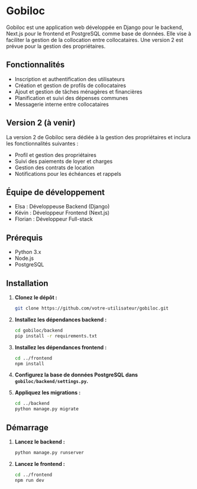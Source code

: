 # Gobiloc

Gobiloc est une application web développée en Django pour le backend, Next.js pour le frontend et PostgreSQL comme base de données. Elle vise à faciliter la gestion de la collocation entre collocataires. Une version 2 est prévue pour la gestion des propriétaires.

## Fonctionnalités

- Inscription et authentification des utilisateurs
- Création et gestion de profils de collocataires
- Ajout et gestion de tâches ménagères et financières
- Planification et suivi des dépenses communes
- Messagerie interne entre collocataires

## Version 2 (à venir)

La version 2 de Gobiloc sera dédiée à la gestion des propriétaires et inclura les fonctionnalités suivantes :

- Profil et gestion des propriétaires
- Suivi des paiements de loyer et charges
- Gestion des contrats de location
- Notifications pour les échéances et rappels

## Équipe de développement

- Elsa : Développeuse Backend (Django)
- Kévin : Développeur Frontend (Next.js)
- Florian : Développeur Full-stack

## Prérequis

- Python 3.x
- Node.js
- PostgreSQL

## Installation

1. **Clonez le dépôt :**

    ```bash
    git clone https://github.com/votre-utilisateur/gobiloc.git
    ```

2. **Installez les dépendances backend :**

    ```bash
    cd gobiloc/backend
    pip install -r requirements.txt
    ```

3. **Installez les dépendances frontend :**

    ```bash
    cd ../frontend
    npm install
    ```

4. **Configurez la base de données PostgreSQL dans `gobiloc/backend/settings.py`.**

5. **Appliquez les migrations :**

    ```bash
    cd ../backend
    python manage.py migrate
    ```

## Démarrage

1. **Lancez le backend :**

    ```bash
    python manage.py runserver
    ```

2. **Lancez le frontend :**

    ```bash
    cd ../frontend
    npm run dev
    ```
